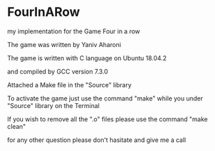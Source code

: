 # FourInARow
my implementation for the Game Four in a row

The game was written by Yaniv Aharoni

The game is written with C language on Ubuntu 18.04.2

and compiled by GCC version 7.3.0

Attached a Make file in the "Source" library

To activate the game just use the command "make" while you under "Source" library on the Terminal

If you wish to remove all the ".o" files please use the command "make clean"

for any other question please don't hasitate and give me a call
